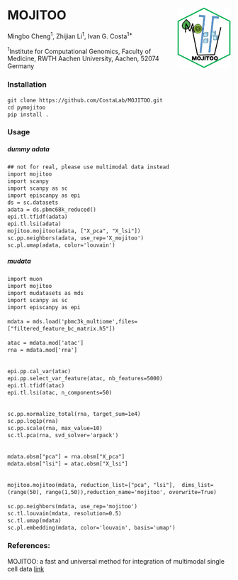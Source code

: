 # MOJITOO<img src="../inst/figures/LOGO.png" align="right" width="120" />
Mingbo Cheng<sup>1</sup>,
Zhijian Li<sup>1</sup>,
Ivan G. Costa<sup>1*</sup>


<sup>1</sup>Institute for Computational Genomics, Faculty of Medicine, RWTH Aachen University, Aachen, 52074 Germany

### Installation
```{shell}
git clone https://github.com/CostaLab/MOJITOO.git
cd pymojitoo
pip install .
```

### Usage

##### dummy adata

```{python}
## not for real, please use multimodal data instead
import mojitoo
import scanpy
import scanpy as sc
import episcanpy as epi
ds = sc.datasets
adata = ds.pbmc68k_reduced()
epi.tl.tfidf(adata)
epi.tl.lsi(adata)
mojitoo.mojitoo(adata, ["X_pca", "X_lsi"])
sc.pp.neighbors(adata, use_rep='X_mojitoo')
sc.pl.umap(adata, color='louvain')
```


##### mudata

```{python}
import muon
import mojitoo
import mudatasets as mds
import scanpy as sc
import episcanpy as epi

mdata = mds.load('pbmc3k_multiome',files=["filtered_feature_bc_matrix.h5"])

atac = mdata.mod['atac']
rna = mdata.mod['rna']


epi.pp.cal_var(atac)
epi.pp.select_var_feature(atac, nb_features=5000)
epi.tl.tfidf(atac)
epi.tl.lsi(atac, n_components=50)


sc.pp.normalize_total(rna, target_sum=1e4)
sc.pp.log1p(rna)
sc.pp.scale(rna, max_value=10)
sc.tl.pca(rna, svd_solver='arpack')


mdata.obsm["pca"] = rna.obsm["X_pca"]
mdata.obsm["lsi"] = atac.obsm["X_lsi"]


mojitoo.mojitoo(mdata, reduction_list=["pca", "lsi"],  dims_list=(range(50), range(1,50)),reduction_name='mojitoo', overwrite=True)

sc.pp.neighbors(mdata, use_rep='mojitoo')
sc.tl.louvain(mdata, resolution=0.5)
sc.tl.umap(mdata)
sc.pl.embedding(mdata, color='louvain', basis='umap')
```


### References:
MOJITOO: a fast and universal method for integration of multimodal single cell data [link](https://doi.org/10.1093/bioinformatics/btac220)
